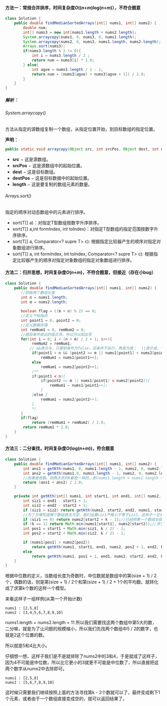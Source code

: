 #### 方法一：常规合并排序，时间复杂度*O*((*n*+*m*)log(*n*+*m*)），不符合题意

```java
class Solution {
    public double findMedianSortedArrays(int[] nums1, int[] nums2) {
        double num;
        int[] nums3 = new int[nums1.length + nums2.length];
        System.arraycopy(nums1, 0, nums3, 0, nums1.length);      
        System.arraycopy(nums2, 0, nums3, nums1.length, nums2.length);
        Arrays.sort(nums3);
        if(nums3.length % 2 != 0){
            int i = nums3.length / 2 ;
            return num = nums3[i] * 1.0;
        } else{
            int agve = nums3.length / 2 - 1;
            return num = (nums3[agve] + nums3[agve + 1]) / 2.0;
        }
    }
}
```

##### 解析：

###### System.arraycopy()

方法从指定的源数组复制一个数组，从指定位置开始，到目标数组的指定位置。

**声明：**

```java
public static void arraycopy(Object src, int srcPos, Object dest, int destPos, int length)
```

- **src** − 这是源数组。
- **srcPos** − 这是源数组中的起始位置。
- **dest** − 这是目标数组。
- **destPos** − 这是目标数据中的起始位置。
- **length** − 这是要复制的数组元素的数量。

###### Arrays.sort()

指定的顺序对动态数组中的元素进行排序。

- sort(T[] a)：对指定T型数组按数字升序排序。
- sort(T[] a,int formIndex, int toIndex)：对指定T型数组的指定范围按数字升序排序。
- sort(T[] a, Comparator<? supre T> c): 根据指定比较器产生的顺序对指定对象数组进行排序。
- sort(T[] a, int formIndex, int toIndex, Comparator<? supre T> c): 根据指定比较器产生的顺序对指定对象数组的指定对象数组进行排序。



#### 方法二：归并思想，时间复杂度*O*(*n*+*m*)，不符合题意，但接近（存在小bug）

```java
class Solution {
    public double findMedianSortedArrays(int[] nums1, int[] nums2) {
       //获取两个数组长度
       int n = nums1.length;
       int m = nums2.length;
       
       boolean flag = ((m + n) % 2) == 0;
       //定义下标指向
       int point1 = 0, point2 = 0;
       //定义数据存储
       int remNum1 = 0, remNum2 = 0;
       //题目条件给出的是正序，所以可以如此写
       for(int i = 0; i < (n + m) / 2 + 1; i++){
            remNum2 = remNum1;
           // &&表示与，只要前条件为false，后条件不执行，两真为真；  ||表示或，一真为真，后续不在执行
            if(point1 < n && (point2 >= m || nums1[point1] < nums2[point2]))
                remNum1 = nums1[point1++];
            else
                remNum1 = nums2[point2++];
            /**
            if(point1 < n){
                if(point2 >= m || nums1[point1] < nums2[point2]){
                    remNum1 = nums1[point1++];
                }
            }else {
                remNum1 = nums2[point2++];
            }     
            */
       }
       if(flag)
            return (remNum1 + remNum2) / 2.0;
        return remNum1 * 1.0;
    }
}
```



#### 方法三：二分查找，时间复杂度*O*(log(*n*+*m*))，符合题意

```java
class Solution {
    public double findMedianSortedArrays(int[] nums1, int[] nums2) {
        int ans1 = getKth(nums1, 0, nums1.length - 1, nums2, 0, nums2.length - 1, (nums1.length + nums2.length + 1) / 2);
        int ans2 = getKth(nums1,0, nums1.length - 1, nums2, 0, nums2.length - 1, (nums1.length + nums2.length + 2) / 2);
        //如果是奇数，则两次求的k都是一样的，即(nums1.length + nums2.length + 1) / 2 == (nums1.length + nums2.length + 2) / 2
        return (ans1 + ans2) / 2.0;
    }

    private int getKth(int[] nums1, int start1, int end1, int[] nums2, int start2, int end2, int k) {
        int siz1 = end1 - start1 + 1;
        int siz2 = end2 - start2 + 1;
        if (siz1 > siz2) return getKth(nums2, start2, end2, nums1, start1, end1, k);
        //为了方便知道哪个数组首先为空，我们设置siz1严格小于等于siz2，这样子一旦有数组被清空，则一定是nums1
        if (siz1 == 0) return nums2[start2 + k - 1];//已经把第一个数组全部排除，只需要求第二数组的剩下数字中的第 k 个就行了（更新后的k）
        if (k == 1) return Math.min(nums1[start1], nums2[start2]);//求当前两个数组中最小的数字，当然直接返回两个当前中最小的即可
        int pos1 = start1 + Math.min(siz1, k / 2) - 1;
        int pos2 = start2 + Math.min(siz2, k / 2) - 1;

        if (nums1[pos1] > nums2[pos2])
            return getKth(nums1, start1, end1, nums2, pos2 + 1, end2, k - (pos2 - start2 + 1));//排除第二个数组不符合条件的数字
        else
            return getKth(nums1, pos1 + 1, end1, nums2, start2, end2, k - (pos1 - start1 + 1));//排除第一个数组不符合条件的数字
    }
}
```

根据中位数的定义，当数组长度为奇数时，中位数就是数组中的第(size + 1) / 2个，偶数的话，则是第(size + 1) / 2个和第(size + 1) / 2 + 1个的平均数。就转化成了求第k个数的这样一个模型。

来看这样子一组样例(从第一个开始计数)

```text
nums1 : [2,5,8]
nums2 : [3,4,5,6,7,8,9,10]
```

nums1.length + nums2.length = 11 所以我们需要找这两个数组中第5大的数， 二分嘛，就是为了让问题的规模缩小，所以我们先找两个数组中5 / 2的数字，也就是2这个位置的数。

所以就是5和4比大小。

仔细想一想，这样子我们是不是就排除了nums2中的3和4，于是就成了这样子，因为4不可能是中位数，所以比它更小的3就更不可能是中位数了，所以直接把这两个数字从nums2中去除即可。

```text
nums1 : [2,5,8]
nums2 : [5,6,7,8,9,10]
```

这时候只需要我们继续按照上面的方法寻找第k - 2个数就可以了，最终变成剩下1个元素，或者由于一个数组直接变成空的，就可以返回结果了。

